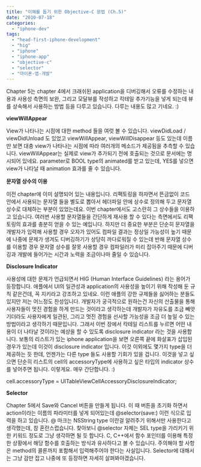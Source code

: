 ```yaml
---
title: "이해를 돕기 위한 Objective-C 문법 (Ch.5)"
date: "2010-07-18"
categories: 
  - "iphone-dev"
tags: 
  - "head-first-iphone-development"
  - "hig"
  - "iphone"
  - "iphone-app"
  - "objective-c"
  - "selector"
  - "아이폰-앱-개발"
---
```


  

Chapter 5는 chapter 4에서 크래쉬된 application을 디버깅해서 오류를 수정하는 내용과 사용성 측면의 보완, 그리고 모달뷰를 작성하고 칵테일 추가기능을 넣게 되는데 뷰를 상속해서 사용하는 방법 등을 다루고 있습니다. 다루는 내용도 많고 기네요. :)

  

**viewWillAppear**

View가 나타나는 시점에 대한 method 들을 여럿 볼 수 있습니다. viewDidLoad / viewDidUnload 도 있었고 viewWillAppear, viewWillDisappear 등도 있는데 이름만 보면 대충 view가 나타나는 시점에 따라 여러개의 메소드가 제공됨을 추측할 수 있습니다. viewWillAppear는 실제로 view가 추가되기 전에 호출되는 것으로 문서에는 명시되어 있네요. parameter로 BOOL type의 animated를 받고 있는데, YES를 넣으면 view가 나타날 때 animation 효과를 줄 수 있습니다.

  

**문자열 상수의 이용**

이전 chapter에 이미 설명되어 있는 내용입니다. 리팩토링을 하자면서 뜬금없이 코드 안에서 사용되는 문자열 들을 별도로 뽑아서 헤더파일 안에 상수로 정의해 두고 문자열 상수로 대체하는 부분이 있었는데요. 이번 chapter에서도 고스란히 그 상수들을 이용하고 있습니다. 여러번 사용할 문자열들을 간단하게 재사용 할 수 있다는 측면에서도 리팩토링의 효과를 충분히 얻을 수 있는 예입니다. 하지만 더 중요한 부분은 단순히 문자열을 개발자가 입력해 사용할 경우 오자가 있어도 컴파일 결과는 정상일 가능성이 높기 때문에 나중에 문제가 생겨도 디버깅하기가 상당히 까다로워질 수 있는데 반해 문자열 상수를 이용할 경우 문자열 상수를 잘못 사용할 경우 컴파일러가 미리 잡아주기 때문에 디버깅과 개발에 들어가는 시간과 노력을 조금이나마 줄일 수 있습니다.

  

**Disclosure Indicator**

사용성에 대한 문제가 언급되면서 HIG (Human Interface Guidelines) 라는 용어가 등장합니다. 애플에서 UI의 일관성과 application의 사용성을 높이기 위해 작성해 둔 규칙 같은건데, 꼭 지키라고 강조하고 있네요. 이런 애플의 강한 규제들을 싫어하는 분들도 있지만 저는 어느정도 찬성입니다. 개발자가 궁극적으로 원하는건 자신의 산출물을 통해 사용자들이 멋진 경험을 하게 만드는 것이라고 생각하는데 개발자가 자유도를 조금 빼앗기더라도 사용자에게 일관된, 그리고 멋진 경험을 선사할 가능성을 조금 더 높일 수 있는 방법이라고 생각하기 때문입니다. 그래서 이번 장에서 칵테일 리스트를 누르면 어떤 내용이 더 나타날 것이라는 예상을 할 수 있도록 disclosure indicator 라는 것을 사용합니다. 보통의 리스트가 있는 iphone application을 보면 오른쪽 끝에 화살표가 삽입된 경우가 있는데 이것이 disclosure indicator 입니다. 이것 이외에도 몇가지 type을 더 제공하는 듯 한데, 언젠가는 다른 type 들도 사용할 기회가 있을 겁니다. 이것을 넣고 싶으면 단순히 리스트의 cell의 accessoryType에 사용하고 싶은 타입의 indicator 상수를 넣어주면 됩니다. 이렇게요. 매우 간단합니다. :)

cell.accessoryType = UITableViewCellAccessoryDisclosureIndicator;

  

**Selector**

Chapter 5에서 Save와 Cancel 버튼을 만들게 됩니다. 이 때 버튼을 초기화 하면서 action이라는 이름의 파라미터를 넣게 되어있는데 @selector(save:) 이런 식으로 입력을 하고 있습니다. @ 마크는 NSString type 이란걸 알려주기 위해서만 사용한다고 생각했는데, 참 혼란스럽습니다. 찾아보니 @selector 자체는 SEL type을 가리키기 위한 키워드 정도로 그냥 생각하면 될 듯 합니다. C, C++에서 함수 포인터를 이용해 특정한 상황에서 해당 함수를 호출하는 방식과 유사하다고 볼 수 있습니다. 주의해야 할 사항은 method의 콜론까지 포함해서 입력해주어야 한다는 사실입니다. Selector에 대해서는 그냥 감만 잡고 나중에 또 등장하면 자세히 살펴봐야겠습니다.
